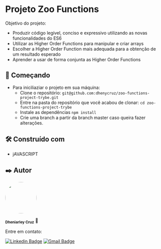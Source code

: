 # Projeto Zoo Functions
Objetivo do projeto:
- Produzir código legível, conciso e expressivo utilizando as novas funcionalidades do ES6
- Utilizar as Higher Order Functions para manipular e criar arrays
- Escolher a Higher Order Function mais adequada para a obtenção de um resultado esperado
- Aprender a usar de forma conjunta as Higher Order Functions

## 🚀 Começando
- Para iniciliaziar o projeto em sua máquina:
  - Clone o repositório:
    ``` git@github.com:dhenycruz/zoo-functions-project-trybe.git ```
  - Entre na pasta do repositório que você acabou de clonar:
    ``` cd zoo-functions-project-trybe ```
  - Instale as dependências
    ``` npm install ```
  - Crie uma branch a partir da branch master caso queira fazer alterações.

## 🛠️ Construído com

* jAVASCRIPT

## ✒️ Autor
 
  <a href="url"><img src="https://avatars.githubusercontent.com/u/26901028?s=400&u=d99619f0fcc7ff7d8407ff05a0e90a0149f959ee&v=4" style="border-radius: 100%;" width="100px" heigth="100px" alt=""/></a>
  
<sub><b>Dheniarley Cruz</b></sub></a> 🚀

Entre em contato:

[![Linkedin Badge](https://img.shields.io/badge/-Dheniarley-blue?style=flat-square&logo=Linkedin&logoColor=white&link=https://www.linkedin.com/in/dheniarley/)](https://www.linkedin.com/in/dheniarley/) 
[![Gmail Badge](https://img.shields.io/badge/-dheniarley.ds@gmail.com-c14438?style=flat-square&logo=Gmail&logoColor=white&link=mailto:dheniarley.ds@gmail.com)](mailto:dheniarley.ds@gmail.com)
